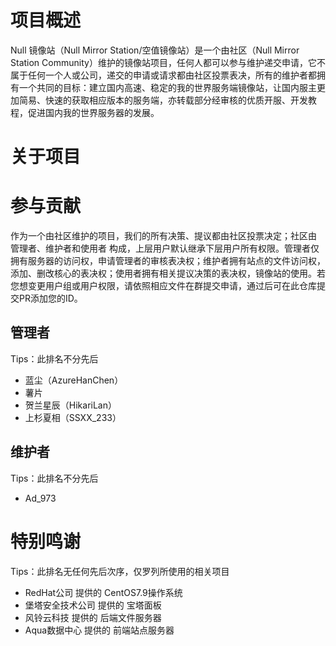 # 项目概述

Null 镜像站（Null Mirror Station/空值镜像站）是一个由社区（Null Mirror Station Community）维护的镜像站项目，任何人都可以参与维护递交申请，它不属于任何一个人或公司，递交的申请或请求都由社区投票表决，所有的维护者都拥有一个共同的目标：建立国内高速、稳定的我的世界服务端镜像站，让国内服主更加简易、快速的获取相应版本的服务端，亦转载部分经审核的优质开服、开发教程，促进国内我的世界服务器的发展。

# 关于项目


# 参与贡献

作为一个由社区维护的项目，我们的所有决策、提议都由社区投票决定；社区由 管理者、维护者和使用者 构成，上层用户默认继承下层用户所有权限。管理者仅拥有服务器的访问权，申请管理者的审核表决权；维护者拥有站点的文件访问权，添加、删改核心的表决权；使用者拥有相关提议决策的表决权，镜像站的使用。若您想变更用户组或用户权限，请依照相应文件在群提交申请，通过后可在此仓库提交PR添加您的ID。

## 管理者

Tips：此排名不分先后
- 蓝尘（AzureHanChen）
- 薯片
- 贺兰星辰（HikariLan）
- 上杉夏相（SSXX_233）

## 维护者

Tips：此排名不分先后
- Ad_973

# 特别鸣谢

Tips：此排名无任何先后次序，仅罗列所使用的相关项目
- RedHat公司 提供的 CentOS7.9操作系统
- 堡塔安全技术公司 提供的 宝塔面板
- 风铃云科技 提供的 后端文件服务器
- Aqua数据中心 提供的 前端站点服务器
